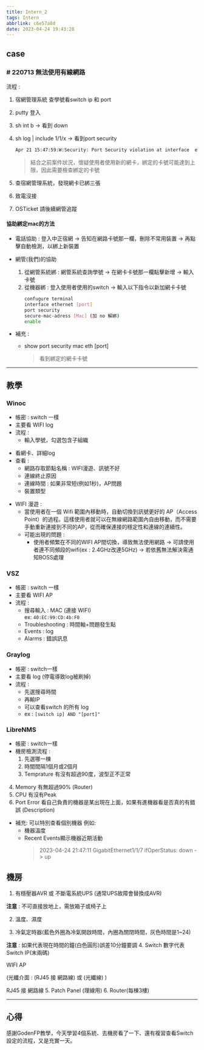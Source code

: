 ```yaml
---
title: Intern_2
tags: Intern
abbrlink: c6e57a8d
date: 2023-04-24 19:43:28
---
```


<!-- - 時間 : 2023/4/24
- 指導人 : GodenFP -->

## case

### \# 220713 無法使用有線網路

流程 :

1. 宿網管理系統 查學號看switch ip 和 port
2. putty 登入
3. sh int b  -> 看到 down
4. sh log | include 1/1/x -> 看到port security

    ``` txt
    Apr 21 15:47:59:W:Security: Port Security violation at interface  ethernet 1/1/x,  address 7cc2.c643.7a84, vlan 224
    ```

    >結合之前案件狀況，懷疑使用者使用新的網卡，綁定的卡號可能達到上限，因此需要檢查綁定的卡號
5. 查宿網管理系統，發現網卡已綁三張
6. 致電沒接
7. OSTicket 請後續網管追蹤

#### 協助綁定mac的方法

- 電話協助 :
  登入中正宿網
  -> 告知在網路卡號那一欄，刪除不常用裝置
  -> 再點擊自動檢測，以綁上新裝置

- 網管(我們)的協助
  1. 從網管系統綁 :
    網管系統查詢學號
    -> 在網卡卡號那一欄點擊新增
    -> 輸入卡號
  2. 從機器綁 :
    登入使用者使用的switch
    -> 輸入以下指令以新加網卡卡號
      ```sh
      confugure terminal
      interface ethernet [port]
      port security
      secure-mac-adress [Mac] (加 no 解綁)
      enable
      ```

- 補充 :
  - show port security mac eth [port]
    >看到綁定的網卡卡號

---

## 教學

### Winoc

- 帳密 : switch 一樣
- 主要看 WIFI log
- 流程 :
  - 輸入學號，勾選包含子組織
<!-- ![image|690x79](upload://oLeVwAzH6H6PVBNSQcI7bAJl4qS.png) -->

  - 看網卡、詳細log
- 查看 :
  - 網路存取節點名稱 : WIFI漫遊、訊號不好
  - 連線終止原因
  - 連線時間 : 如果非常短(例如1秒)，AP問題
  - 裝置類型
<!-- - 補充 :
[連上宿網Wi-Fi 後無法登入](https://osticket.dorm.ccu.edu.tw/scp/faq.php?id=5) -->

- WIFI 漫遊 :
  - 當使用者在一個 Wifi 範圍內移動時，自動切換到訊號更好的 AP（Access Point）的過程。這樣使用者就可以在無線網路範圍內自由移動，而不需要手動重新連接到不同的AP，從而確保連接的穩定性和連線的連續性。
  - 可能出現的問題 :
    - 使用者頻繁在不同的WIFI AP間切換，導致無法使用網路 → 可請使用者連不同頻段的wifi(ex : 2.4GHz改連5GHz) → 若依舊無法解決需通知BOSS處理

### VSZ

- 帳密 : switch 一樣
- 主要看 WIFI AP
- 流程 :
  - 搜尋輸入 : MAC (連接 WIFI)  
    ex: `40:EC:99:CD:4b:F0`
  - Troubleshooting : 時間軸+問題發生點
  - Events : log
  - Alarms : 錯誤訊息

### Graylog

- 帳密 : switch一樣
- 主要看 log (停電導致log被刷掉)
- 流程 :
  - 先選搜尋時間
  - 再輸IP
  - 可以查看switch 的所有 log
  - ex : `[switch ip] AND "[port]"`

### LibreNMS

- 帳密 : switch一樣
- 機房檢測流程 :
  1. 先選哪一棟
  2. 時間間隔1個月或2個月
  3. Temprature 有沒有超過90度，波型正不正常
<!-- ![image|690x340, 50%](upload://eail92Gh7c6qekYLMkJF4qw6Wck.jpeg) -->

  4. Memory 有無超過90% (Router)
  5. CPU 有沒有Peak
  6. Port Error 看自己負責的機器是某出現在上面，如果有進機器看是否真的有錯誤 (Description)
<!-- ![image|690x291, 75%](upload://a3bxIwzjI6Q4vUo7Yo7qSg24okE.png) -->


- 補充:
  可以特別查看個別機器
  例如:
  - 機器溫度
  - Recent Events顯示機器近期活動
    >2023-04-24 21:47:11	GigabitEthernet1/1/7	ifOperStatus: down -> up

## 機房

1. 有穩壓器AVR 或 不斷電系統UPS (通常UPS故障會替換成AVR)
<!-- ![image|432x499, 50%](upload://2N8uK078usAh1hRl1BLo0NchFmR.jpeg) -->

  **注意** : 不可直接放地上，需放箱子或椅子上

<!-- - 補充 :
![image|505x259, 75%](upload://xLlL5GKmM0VVFuPsgefbFhWX3ld.png)
節錄之前[回覆](https://discourse.dorm.ccu.edu.tw/t/topic/272/9?u=ken) -->
2. 溫度、濕度
<!-- ![image|339x358, 50%](upload://vF6z4y9fQaQIWvlyXRBeyMY51HK.png) -->


3. 冷氣定時器(藍色外圈為冷氣開啟時間，內圈為關閉時間，灰色時間是1~24)
<!-- ![image|471x500, 50%](upload://lSAE6vXG8kwwUoSFWxVuRz9cwrQ.jpeg) -->

  **注意** : 如果代表現在時間的鐘(白色圓形)誤差10分鐘要調
4. Switch 
數字代表Switch IP(末兩碼)
<!-- ![image|683x377, 50%](upload://5XYIPaWnbfkrcLRfwhbjioz9mN9.jpeg) -->
WIFI AP
<!-- ![image|676x106, 50%](upload://gO8NQTJKx1bWt8pNbhZ8DFCFEtV.png) -->
(光纖介面 : (RJ45 接 網路線) 或 (光纖線) )
<!-- ![image|518x429, 50%](upload://cS0nvrcSR94LoUCYAxs0UW9AaHQ.jpeg) -->
RJ45 接 網路線
5. Patch Panel (理線用)
6. Router(每棟3樓)

---

## 心得

感謝GodenFP教學，今天學習4個系統、去機房看了一下、還有複習查看Switch設定的流程，又是充實一天。
